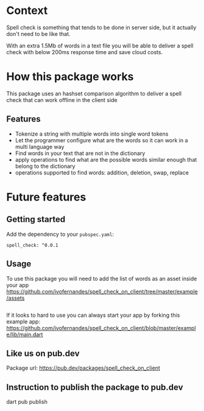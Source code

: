 # Context
Spell check is something that tends to be done in server side, but it actually don't need to be like that.

With an extra 1.5Mb of words in a text file you will be able to deliver a spell check with below 200ms response time and save cloud costs.


# How this package works
This package uses an hashset comparison algorithm to deliver a spell check that can work offline in the client side 

## Features
- Tokenize a string with multiple words into single word tokens
- Let the programmer configure what are the words so it can work in a multi language way
- Find words in your text that are not in the dictionary
- apply operations to find what are the possible words similar enough that belong to the dictionary
- operations supported to find words: addition, deletion, swap, replace
# Future features

## Getting started

Add the dependency to your `pubspec.yaml`:

```
spell_check: ^0.0.1
```

## Usage

To use this package you will need to add the list of words as an asset inside your app
https://github.com/ivofernandes/spell_check_on_client/tree/master/example/assets


```dart

```

If it looks to hard to use you can always start your app by forking this example app:
https://github.com/ivofernandes/spell_check_on_client/blob/master/example/lib/main.dart


## Like us on pub.dev
Package url:
https://pub.dev/packages/spell_check_on_client


## Instruction to publish the package to pub.dev
dart pub publish